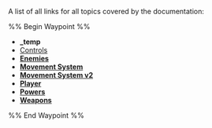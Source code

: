 A list of all links for all topics covered by the documentation:

%% Begin Waypoint %%
- **_temp**
- [Controls](<./Controls.md>)
- **[Enemies](<./Enemies/Enemies.md>)**
- **[Movement System](<./Movement System/Movement System.md>)**
- **[Movement System v2](<./Movement System v2/Movement System v2.md>)**
- **[Player](<./Player/Player.md>)**
- **[Powers](<./Powers/Powers.md>)**
- **[Weapons](<./Weapons/Weapons.md>)**

%% End Waypoint %%
